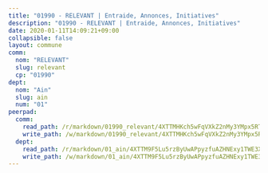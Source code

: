 ```yaml
---
title: "01990 - RELEVANT | Entraide, Annonces, Initiatives"
description: "01990 - RELEVANT | Entraide, Annonces, Initiatives"
date: 2020-01-11T14:09:21+09:00
collapsible: false
layout: commune
comm:
  nom: "RELEVANT"
  slug: relevant
  cp: "01990"
dept:
  nom: "Ain"
  slug: ain
  num: "01"
peerpad:
  comm:
    read_path: /r/markdown/01990_relevant/4XTTMHKch5wFqVXkZ2nMy3YMpx5RTtDwrLFWba4cg6bLRWPdC
    write_path: /w/markdown/01990_relevant/4XTTMHKch5wFqVXkZ2nMy3YMpx5RTtDwrLFWba4cg6bLRWPdC-K3TgUaotwiifeWgatPpCK2Ay2Yo6rNTMg7qcTdvqtUYyQrRBmpi6XtANbcvmh7JjXoRFfuLEv3KnMJuDwdvUMiqyDGTbDgsVcYyiXa292ULcurwtZSLZgKWXvw7J9me3NeZnvhWi
  dept:
    read_path: /r/markdown/01_ain/4XTTM9F5Lu5rzByUwAPpyzfuAZHNExy1TWE3X3wiTrPFfiAJr
    write_path: /w/markdown/01_ain/4XTTM9F5Lu5rzByUwAPpyzfuAZHNExy1TWE3X3wiTrPFfiAJr-K3TgUnxzeFoJA4CB58vXNvKXURJneTNZHUsypAQGicGiZu7AS2sPbjspGpj7s3MmMv58YhkLaSUMQMHaiKAfoMv6wF36Urxbqqh8MmnXpnKkbVhnAishABEkMRAiyAt8GGJ1Jer2
---
```


